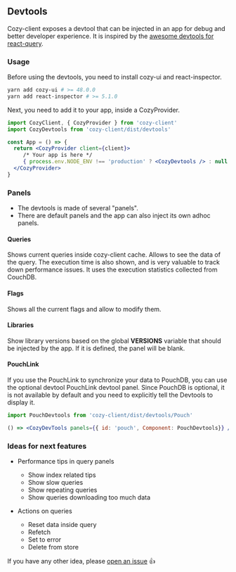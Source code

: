 ## Devtools

Cozy-client exposes a devtool that can be injected in an app for debug
and better developer experience. It is inspired by the [awesome devtools
for react-query][react-query devtools].

### Usage

Before using the devtools, you need to install cozy-ui and react-inspector.

```bash
yarn add cozy-ui # >= 48.0.0
yarn add react-inspector # >= 5.1.0
```

Next, you need to add it to your app, inside a CozyProvider.

```jsx
import CozyClient, { CozyProvider } from 'cozy-client'
import CozyDevtools from 'cozy-client/dist/devtools'

const App = () => {
  return <CozyProvider client={client}>
     /* Your app is here */
     { process.env.NODE_ENV !== 'production' ? <CozyDevtools /> : null }
  </CozyProvider>
}
```

### Panels

- The devtools is made of several "panels". 
- There are default panels and the app can also inject its own adhoc panels.

#### Queries

Shows current queries inside cozy-client cache. Allows to see the data of
the query. The execution time is also shown, and is very valuable to track
down performance issues. It uses the execution statistics collected
from CouchDB.

#### Flags

Shows all the current flags and allow to modify them.

#### Libraries

Show library versions based on the global __VERSIONS__ variable that
should be injected by the app. If it is defined, the panel will be blank.


#### PouchLink

If you use the PouchLink to synchronize your data to PouchDB, you can use
the optional devtool PouchLink devtool panel. Since PouchDB is optional,
it is not available by default and you need to explicitly tell the Devtools
to display it.

```jsx
import PouchDevtools from 'cozy-client/dist/devtools/Pouch'

() => <CozyDevTools panels={{ id: 'pouch', Component: PouchDevtools}} />
```


### Ideas for next features

- Performance tips in query panels

    * Show index related tips
    * Show slow queries
    * Show repeating queries
    * Show queries downloading too much data

- Actions on queries

    * Reset data inside query
    * Refetch
    * Set to error
    * Delete from store

If you have any other idea, please [open an issue][open-issue] 👍

[react-query devtools]: https://github.com/tannerlinsley/react-query-devtools
[open-issue]: https://github.com/cozy/cozy-client/issues/new
